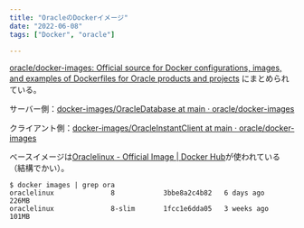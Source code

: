 ```yaml
---
title: "OracleのDockerイメージ"
date: "2022-06-08"
tags: ["Docker", "oracle"]

---
```


[oracle/docker-images: Official source for Docker configurations, images, and examples of Dockerfiles for Oracle products and projects](https://github.com/oracle/docker-images) にまとめられている。

サーバー側：[docker-images/OracleDatabase at main · oracle/docker-images](https://github.com/oracle/docker-images/tree/main/OracleDatabase)

クライアント側：[docker-images/OracleInstantClient at main · oracle/docker-images](https://github.com/oracle/docker-images/tree/main/OracleInstantClient)

ベースイメージは[Oraclelinux - Official Image | Docker Hub](https://hub.docker.com/_/oraclelinux)が使われている（結構でかい）。

```
$ docker images | grep ora
oraclelinux              8            3bbe8a2c4b82   6 days ago     226MB
oraclelinux              8-slim       1fcc1e6dda05   3 weeks ago    101MB
```
